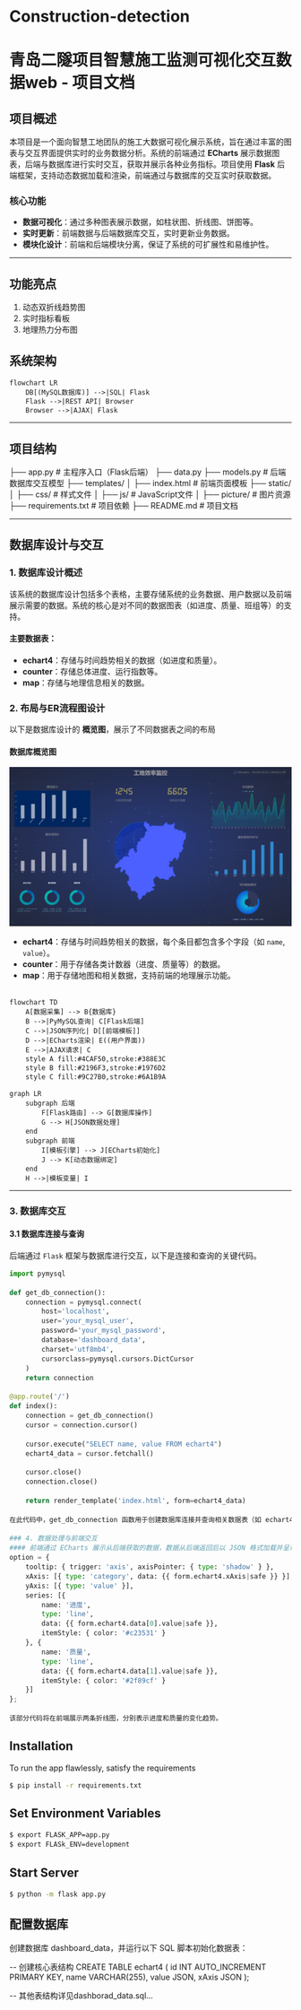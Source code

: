 # Construction-detection

# **青岛二隧项目智慧施工监测可视化交互数据web - 项目文档**

## 项目概述

本项目是一个面向智慧工地团队的施工大数据可视化展示系统，旨在通过丰富的图表与交互界面提供实时的业务数据分析。系统的前端通过 **ECharts** 展示数据图表，后端与数据库进行实时交互，获取并展示各种业务指标。项目使用 **Flask** 后端框架，支持动态数据加载和渲染，前端通过与数据库的交互实时获取数据。

### 核心功能
- **数据可视化**：通过多种图表展示数据，如柱状图、折线图、饼图等。
- **实时更新**：前端数据与后端数据库交互，实时更新业务数据。
- **模块化设计**：前端和后端模块分离，保证了系统的可扩展性和易维护性。
---
## 功能亮点 
1. 动态双折线趋势图 
2. 实时指标看板 
3. 地理热力分布图 
 
## 系统架构 
```mermaid 
flowchart LR 
    DB[(MySQL数据库)] -->|SQL| Flask 
    Flask -->|REST API| Browser 
    Browser -->|AJAX| Flask 
```
---

## 项目结构

├── app.py # 主程序入口（Flask后端）
├── data.py 
├── models.py # 后端数据库交互模型 
├── templates/ 
│ ├── index.html # 前端页面模板 
├── static/ 
│ ├── css/ # 样式文件 
│ ├── js/ # JavaScript文件 
│ ├── picture/ # 图片资源 
├── requirements.txt # 项目依赖 
├── README.md # 项目文档


---

## 数据库设计与交互

### 1. 数据库设计概述

该系统的数据库设计包括多个表格，主要存储系统的业务数据、用户数据以及前端展示需要的数据。系统的核心是对不同的数据图表（如进度、质量、班组等）的支持。

#### 主要数据表：

- **echart4**：存储与时间趋势相关的数据（如进度和质量）。
- **counter**：存储总体进度、运行指数等。
- **map**：存储与地理信息相关的数据。
  
### 2. 布局与ER流程图设计

以下是数据库设计的 **概览图**，展示了不同数据表之间的布局

#### 数据库概览图

![概览图](./static/images/resultPic.png)

- **echart4**：存储与时间趋势相关的数据，每个条目都包含多个字段（如 `name`, `value`）。
- **counter**：用于存储各类计数器（进度、质量等）的数据。
- **map**：用于存储地图和相关数据，支持前端的地理展示功能。
```mermaid 

flowchart TD 
    A[数据采集] --> B{数据库}
    B -->|PyMySQL查询| C[Flask后端]
    C -->|JSON序列化| D[[前端模板]]
    D -->|ECharts渲染| E((用户界面))
    E -->|AJAX请求| C 
    style A fill:#4CAF50,stroke:#388E3C 
    style B fill:#2196F3,stroke:#1976D2 
    style C fill:#9C27B0,stroke:#6A1B9A 
```
```mermaid
graph LR 
    subgraph 后端 
        F[Flask路由] --> G[数据库操作]
        G --> H[JSON数据处理]
    end 
    subgraph 前端 
        I[模板引擎] --> J[ECharts初始化]
        J --> K[动态数据绑定]
    end 
    H -->|模板变量| I
``` 
---

### 3. 数据库交互

#### 3.1 数据库连接与查询

后端通过 `Flask` 框架与数据库进行交互，以下是连接和查询的关键代码。

```python
import pymysql

def get_db_connection():
    connection = pymysql.connect(
        host='localhost',
        user='your_mysql_user',
        password='your_mysql_password',
        database='dashboard_data',
        charset='utf8mb4',
        cursorclass=pymysql.cursors.DictCursor
    )
    return connection

@app.route('/')
def index():
    connection = get_db_connection()
    cursor = connection.cursor()

    cursor.execute("SELECT name, value FROM echart4")
    echart4_data = cursor.fetchall()

    cursor.close()
    connection.close()

    return render_template('index.html', form=echart4_data)

在此代码中，get_db_connection 函数用于创建数据库连接并查询相关数据表（如 echart4 表）。返回的数据通过 Flask 模板渲染到前端。

### 4. 数据处理与前端交互
#### 前端通过 ECharts 展示从后端获取的数据，数据从后端返回后以 JSON 格式加载并呈现。例如，在图表中显示进度和质量的时间趋势
option = {
    tooltip: { trigger: 'axis', axisPointer: { type: 'shadow' } },
    xAxis: [{ type: 'category', data: {{ form.echart4.xAxis|safe }} }],
    yAxis: [{ type: 'value' }],
    series: [{
        name: '进度',
        type: 'line',
        data: {{ form.echart4.data[0].value|safe }},
        itemStyle: { color: '#c23531' }
    }, {
        name: '质量',
        type: 'line',
        data: {{ form.echart4.data[1].value|safe }},
        itemStyle: { color: '#2f89cf' }
    }]
};

该部分代码将在前端展示两条折线图，分别表示进度和质量的变化趋势。
```


## Installation

To run the app flawlessly, satisfy the requirements
```bash
$ pip install -r requirements.txt
```

## Set Environment Variables
```bash
$ export FLASK_APP=app.py
$ export FLASk_ENV=development
```

## Start Server
```bash
$ python -m flask app.py
```


## 配置数据库
创建数据库 dashboard_data，并运行以下 SQL 脚本初始化数据表：

-- 创建核心表结构 
CREATE TABLE echart4 (
    id INT AUTO_INCREMENT PRIMARY KEY,
    name VARCHAR(255),
    value JSON,
    xAxis JSON 
);
 
-- 其他表结构详见dashborad_data.sql...




